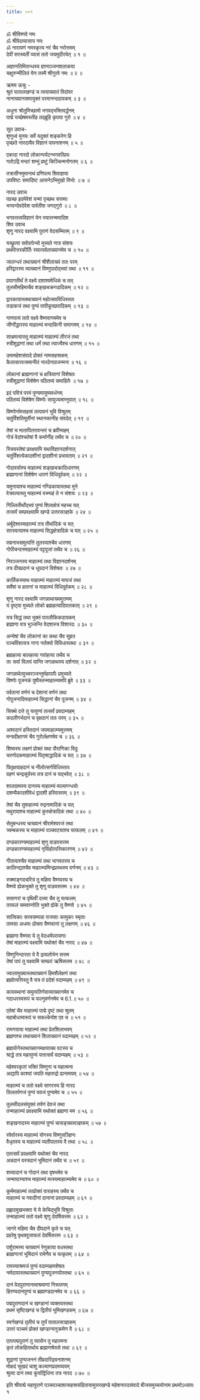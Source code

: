 ```yaml
---
title: ००१

---
```

ॐ श्रीविष्णवे नमः  
ॐ श्रीवेदव्यासाय नमः  
ॐ नारायणं नमस्कृत्य नरं चैव नरोत्तमम्  
देवीं सरस्वतीं व्यासं ततो जयमुदीरयेत् ॥ १ ॥


अज्ञानतिमिरान्धस्य ज्ञानाञ्जनशलाकया  
चक्षुरुन्मीलितं येन तस्मै श्रीगुरवे नमः ॥ २ ॥


ऋषय ऊचुः -  
श्रुतं पातालखण्डं च त्वयाख्यातं विदांवर  
नानाख्यानसमायुक्तं परमानन्ददायकम् ॥ ३ ॥


अधुना श्रोतुमिच्छामो भगवद्भक्तिवर्द्धनम्  
पाद्मे यच्छेषमस्तीह तद्ब्रूहि कृपया गुरो ॥ ४ ॥


सूत उवाच-  
शृणुध्वं मुनयः सर्वे यदुक्तं शङ्करेण हि  
पृच्छते नारदायैव विज्ञानं पापनाशनम् ॥ ५ ॥


एकादा नारदो लोकान्पर्यटन्भगवत्प्रियः  
गतोऽद्रि मन्दरं शम्भुं प्रष्टुं किञ्चिन्मनोगतम् ॥ ६ ॥


तत्रासीनमुमानाथं प्रणिपत्य शिवाज्ञया  
उपविष्टः समादिष्ट आसनेऽभिमुखो विभोः ॥ ७ ॥


नारद उवाच  
पप्रच्छ इदमेवेशं यन्मां पृच्छथ सत्तमाः  
भगवन्देवदेवेश पार्वतीश जगद्गुरो ॥ ८ ॥


भगवत्तत्वविज्ञानं येन स्यात्तन्ममादिश  
शिव उवाच  
शृणु नारद वक्ष्यामि पुराणं वेदसम्मितम् ॥ ९ ॥


यच्छ्रुत्वा सर्वपापेभ्यो मुच्यते नात्र संशयः  
प्रथमोत्तरकीर्तिः स्यात्पर्वताख्यानमेव च ॥ १० ॥


जालन्धरं तथाख्यानं श्रीशैलाख्यं ततः परम्  
हरिद्वारस्य व्याख्यानं विष्णुपादोद्भवां तथा ॥ ११ ॥


प्रयागतीर्थं ते वक्ष्ये दशाश्वमेधिकं च तत्  
तुलसीमहिमाचैव शङ्खचक्रगदादिकम् ॥ १२ ॥


द्वारकायास्तथाख्यानं महोत्सवविधिस्ततः  
तडाकजं तथा पुण्यं वापीकूपप्रपादिकम् ॥ १३ ॥


गाणपत्यं ततो वक्ष्ये वैष्णवागममेव च  
जीर्णोद्धारस्य माहात्म्यं मन्दाकिनी समागमम् ॥ १४ ॥


साभ्रमत्यास्तु माहात्म्यं माहात्म्यं तीरजं तथा  
स्त्रीशूद्राणां तथा धर्मं तथा त्याज्यैश्च धारणम् ॥ १५ ॥


उमामहेशसंवादे प्रोक्तं नामसहस्रकम्  
कैलासात्तत्समानीतं नारदेनाग्रजन्मना ॥ १६ ॥


लोकानां ब्राह्मणानां च क्षत्रियाणां विशेषतः  
स्त्रीशूद्राणां विशेषेण पठितव्यं समाहितैः ॥ १७ ॥


इदं पवित्रं परमं पुण्यमायुष्यवर्धनम्  
पठितव्यं विशेषेण विष्णोः सायुज्यमाप्नुयात् ॥ १८ ॥


विष्णोर्नामसहस्रं तत्पावनं भुवि विश्रुतम्  
चतुर्विंशतिमूर्तीनां स्थानकानीह संवदेत् ॥ १९ ॥


तेषां च मातापितरावन्तरं च ब्रवीम्यहम्  
गोत्रं वेदांश्चतेषां वै कर्माणीह तथैव च ॥ २० ॥


स्त्रियस्तेषां प्रवक्ष्यामि यथाविज्ञानदर्शनात्  
चतुर्विंशत्येकादशीनां द्वादशीनां प्रभावताम् ॥ २१ ॥


गोदावर्याश्च माहात्म्यं शङ्खचक्रादिधारणम्  
ब्राह्मणानां विशेषेण धारणं विधिपूर्वकम् ॥ २२ ॥


यमुनायाश्च माहात्म्यं गण्डिकायास्तथा मुने  
वेत्रवत्यास्तु माहात्म्यं वच्म्यहं ते न संशयः ॥ २३ ॥


गिल्लितीर्थोद्भवं पुण्यं शिलाक्षेत्रं महच्च यत्  
तत्सर्वं सम्प्रवक्ष्यामि खण्डे उत्तरसञ्ज्ञके ॥ २४ ॥


अर्बुदेश्वरमाहात्म्यं तत्र तीर्थादिकं च यत्  
सरस्वत्याश्च माहात्म्यं सिद्धक्षेत्रादिकं च यत् ॥ २५ ॥


पद्मनाभसमुत्पत्तिं तुलस्याश्चैव धारणम्  
गोपीचन्दनमाहात्म्यं पट्टपूजां तथैव च ॥ २६ ॥


निरञ्जनस्य माहात्म्यं तथा विज्ञानदर्शनम्  
तत्र दीपप्रदानं च धूपदानं विशेषतः ॥ २७ ॥


कार्तिकस्याथ माहात्म्यं माहात्म्यं माघजं तथा  
सर्वेषां च व्रतानां च माहात्म्यं विधिपूर्वकम् ॥ २८ ॥


शृणु नारद वक्ष्यामि जगन्नाथाख्यमुत्तमम्  
यं दृष्ट्वा मुच्यते लोको ब्रह्महत्यादिपातकात् ॥ २९ ॥


यत्र सिद्धं तथा भुक्तं पारलौकिकदायकम्  
ब्राह्मणा यत्र भुञ्जन्ति वेदशास्त्र विशारदः ॥ ३० ॥


अन्येषां चैव लोकानां का कथा चैव सुव्रत  
पञ्चविंशत्यत्र नागा नर्तक्यो विविधास्तथा ॥ ३१ ॥


ब्रह्महत्या बालहत्या गवांहत्या तथैव च  
ताः सर्वा विलयं यान्ति जगन्नाथस्य दर्शनात् ॥ ३२ ॥


जगन्नाथेत्युच्चरञ्जन्तुर्महापापैः प्रमुच्यते  
विष्णोः पूजनकं पुष्पैस्तन्माहात्म्यमपि ब्रुवे ॥ ३३ ॥


पर्वतानां वर्णनं च देशानां वर्णनं तथा  
गोपूजनादिमाहात्म्यं सिद्धानां चैव पूजनम् ॥ ३४ ॥


सिक्थे दत्ते तु यत्पुण्यं तत्सर्वं प्रवदाम्यहम्  
कदलीगर्भदानं च वृक्षदानं ततः परम् ॥ ३५ ॥


अश्वदानं हस्तिदानं जपमाहात्म्यमुत्तमम्  
मन्त्रदीक्षागमं चैव गुरोर्लक्षणमेव च ॥ ३६ ॥


शिष्यस्य लक्षणं प्रोक्तं यथा पौराणिका विदुः  
चरणोदकमाहात्म्यं पितृश्राद्धादिकं च यत् ॥ ३७ ॥


पितृक्षयाहदानं च नीलोत्सर्गविधिस्ततः  
ग्रहणं चन्द्रसूर्यस्य तत्र दानं च यद्भवेत् ॥ ३८ ॥


शालग्रामस्य दानस्य माहात्म्यं माल्यगन्धयोः  
दशम्यैकादशीवेधं द्वादशी हरिवासरम् ॥ ३९ ॥


तेषां चैव तुमाहात्म्यं रुद्रनामादिकं च यत्  
मथुरायाश्च माहात्म्यं कुरुक्षेत्रादिकं तथा ॥ ४० ॥


सेतुबन्धस्य चाख्यानं श्रीरामेश्वरजं तथा  
त्र्यम्बकस्य च माहात्म्यं पञ्चवट्याश्च यत्फलम् ॥ ४१ ॥


दण्डकारण्यमाहात्म्यं शृणु वाडवसत्तम  
दण्डकारण्यमाहात्म्यं नृसिंहोत्पत्तिकारणम् ॥ ४२ ॥


गीतायाश्चैव माहात्म्यं तथा भागवतस्य च  
कालिन्द्याश्चैव माहात्म्यमिन्द्रप्रस्थस्य वर्णनम् ॥ ४३ ॥


रुक्माङ्गदचरित्रं तु महिमा वैष्णवस्य च  
वैष्णवे ह्येकभुक्ते तु शृणु वाडवसत्तम ॥ ४४ ॥


ससागरां च पृथिवीं दत्त्वा चैव तु यत्फलम्  
तत्फलं समवाप्नोति भुक्ते ह्येके तु वैष्णवे ॥ ४५ ॥


सात्विकाः सत्त्वसम्पन्ना राजसाः कामुकाः स्मृताः  
तामसा अधमाः प्रोक्ता वैष्णवानां तु लक्षणम् ॥ ४६ ॥


ब्राह्मणा वैष्णवा ये तु वेदधर्मपरायणाः  
तेषां माहात्म्यं वक्ष्यामि यथोक्तं चैव नारद ॥ ४७ ॥


विष्णुनिन्दारता ये वै द्रव्यलोभेन सत्तम  
तेषां पापं तु वक्ष्यामि साम्प्रतं ऋषिसत्तम ॥ ४८ ॥


ज्वालामुख्यास्तथाख्यानं हिमशैलेक्षणं तथा  
ब्रह्मोत्पत्तिस्तु वै यत्र तं प्रदेशं वदाम्यहम् ॥ ४९ ॥


कायस्थानां समुत्पतिर्गयाव्याख्यानमेव च  
गदाधरस्वरूपं च फल्गुवर्णनमेव च 6.1.॥ ५० ॥


एतेषां चैव माहात्म्यं पाद्मे दृष्टं तथा श्रुतम्  
महाबोधस्वरूपं च सकल्केर्यश एव च ॥ ५१ ॥


रामगयाया माहात्म्यं तथा प्रेतशिलाभवम्  
ब्रह्मणश्च तथाख्यानं शिलाख्यानं वदाम्यहम् ॥ ५२ ॥


ब्रह्मयोनेस्तथाख्यानमक्षयाख्य वटस्य च  
श्राद्धे तत्र महत्पुण्यं यत्तत्सर्वं वदाम्यहम् ॥ ५३ ॥


महेश्वरकृतां भक्तिं विष्णुना च महात्मना  
अद्यापि काश्यां जपति महारुद्रो ह्यनामयम् ॥ ५४ ॥


माहात्म्यं च ततो वक्ष्ये सागरस्य हि नारद  
तिलतर्पणजं पुण्यं यवजं पुण्यमेव च ॥ ५५ ॥


तुलसीदलसंयुक्तं तर्पणं देवजं तथा  
तन्माहात्म्यं प्रवक्ष्यामि यथोक्तं ब्रह्मणा मम ॥ ५६ ॥


शङ्खनादस्य माहात्म्यं पुण्यं चासङ्ख्यसञ्ज्ञकम् ॥ ५७ ॥


रवेर्वारस्य माहात्म्यं योगस्य विष्णुसञ्ज्ञिनः  
वैधृतस्य च माहात्म्यं व्यतीपातस्य वै तथा ॥ ५८ ॥


एतत्सर्वं प्रवक्ष्यामि यथोक्तं चैव नारद  
अन्नदानं वस्त्रदानं भूमिदानं तथैव च ॥ ५९ ॥


शय्यादानं च गोदानं तथा वृषभमेव च  
जन्माष्टम्याश्च माहात्म्यं मत्स्यमाहात्म्यमेव च ॥ ६० ॥


कूर्ममाहात्म्यं तत्प्रोक्तं वाराहस्य तथैव च  
माहात्म्यं च गवादीनां दानानां प्रवदाम्यहम् ॥ ६१ ॥


प्रह्लादमुखभक्ता ये ये केचिद्भुवि विश्रुताः  
तन्माहात्म्यं ततो वक्ष्ये शृणु देवर्षिसत्तम ॥ ६२ ॥


जागरे महिमा चैव दीपदाने कृते च यत्  
प्रहरेषु पृथक्पूजाफलं देवर्षिसत्तम ॥ ६३ ॥


पर्शुरामस्य चाख्यानं रेणुकाया वधस्तथा  
ब्राह्मणानां भूमिदानं रामेणैव च यत्कृतम् ॥ ६४ ॥


रामस्याश्रमजं पुण्यं वदाम्यहमशेषतः  
नर्मदायास्तथाख्यानं पुण्यपूजनयोस्तथा ॥ ६५ ॥


दानं वेदपुराणानामाश्रमाणां निरूपणम्  
हिरण्यदानपुण्यं च ब्रह्माण्डदानमेव च ॥ ६६ ॥


पद्मपुराणदानं च खण्डानां व्यक्तयस्तथा  
प्रथमं सृष्टिखण्डं च द्वितीयं भूमिखण्डकम् ॥ ६७ ॥


स्वर्गखण्डं तृतीयं च तुर्यं पातालसञ्ज्ञकम्  
उत्तरं पञ्चमं प्रोक्तं खण्डान्यनुक्रमेण वै ॥ ६८ ॥


एतत्पद्मपुराणं तु व्यासेन तु महात्मना  
कृतं लोकहितार्थाय ब्राह्मणश्रेयसे तथा ॥ ६९ ॥


शूद्राणां पुण्यजननं तीव्रदारिद्र्यनाशनम्  
मोक्षदं सुखदं चाशु कल्याणप्रदमव्ययम्  
श्रुत्वा दानं तथा कुर्याद्विधिना तत्र नारद ॥ ७० ॥


इति श्रीपाद्मे महापुराणे पञ्चपञ्चाशत्सहस्रसंहितायामुत्तरखण्डे महेशनारदसंवादे बीजसमुच्चयोनाम प्रथमोऽध्यायः १